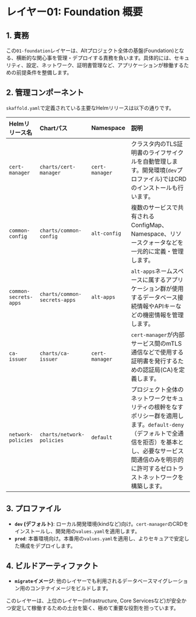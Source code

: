 # レイヤー01: Foundation 概要

## 1. 責務

この`01-foundation`レイヤーは、Altプロジェクト全体の基盤(Foundation)となる、横断的な関心事を管理・デプロイする責務を負います。具体的には、セキュリティ、設定、ネットワーク、証明書管理など、アプリケーションが稼働するための前提条件を整備します。

## 2. 管理コンポーネント

`skaffold.yaml`で定義されている主要なHelmリリースは以下の通りです。

| Helmリリース名 | Chartパス | Namespace | 説明 |
| :--- | :--- | :--- | :--- |
| `cert-manager` | `charts/cert-manager` | `cert-manager` | クラスタ内のTLS証明書のライフサイクルを自動管理します。開発環境(`dev`プロファイル)ではCRDのインストールも行います。 |
| `common-config` | `charts/common-config` | `alt-config` | 複数のサービスで共有されるConfigMap、Namespace、リソースクォータなどを一元的に定義・管理します。 |
| `common-secrets-apps` | `charts/common-secrets-apps` | `alt-apps` | `alt-apps`ネームスペースに属するアプリケーション群が使用するデータベース接続情報やAPIキーなどの機密情報を管理します。 |
| `ca-issuer` | `charts/ca-issuer` | `cert-manager` | `cert-manager`が内部サービス間のmTLS通信などで使用する証明書を発行するための認証局(CA)を定義します。 |
| `network-policies` | `charts/network-policies` | `default` | プロジェクト全体のネットワークセキュリティの根幹をなすポリシー群を適用します。`default-deny`（デフォルトで全通信を拒否）を基本とし、必要なサービス間通信のみを明示的に許可するゼロトラストネットワークを構築します。 |

## 3. プロファイル

- **`dev` (デフォルト)**: ローカル開発環境(kindなど)向け。`cert-manager`のCRDをインストールし、開発用の`values.yaml`を適用します。
- **`prod`**: 本番環境向け。本番用の`values.yaml`を適用し、よりセキュアで安定した構成をデプロイします。

## 4. ビルドアーティファクト

- **`migrate`イメージ**: 他のレイヤーでも利用されるデータベースマイグレーション用のコンテナイメージをビルドします。

このレイヤーは、上位のレイヤー(Infrastructure, Core Servicesなど)が安全かつ安定して稼働するための土台を築く、極めて重要な役割を担っています。
